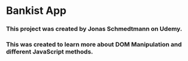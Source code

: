 # Bankist App

### This project was created by Jonas Schmedtmann on Udemy.
### This was created to learn more about DOM Manipulation and different JavaScript methods.
